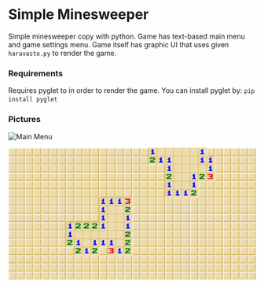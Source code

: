 # Simple Minesweeper

Simple minesweeper copy with python. Game has text-based main menu and game settings menu. Game itself has graphic UI that uses given `haravasto.py` to render the game.

### Requirements
Requires pyglet to in order to render the game. You can install pyglet by:
`pip install pyglet`

### Pictures


![Main Menu](https://github.com/Eemeliky/Miinaharava_1/blob/main/paavalikkko.png?raw=true)


![Game](https://github.com/Eemeliky/Miinaharava_1/blob/main/vaikea_peli.png?raw=true)